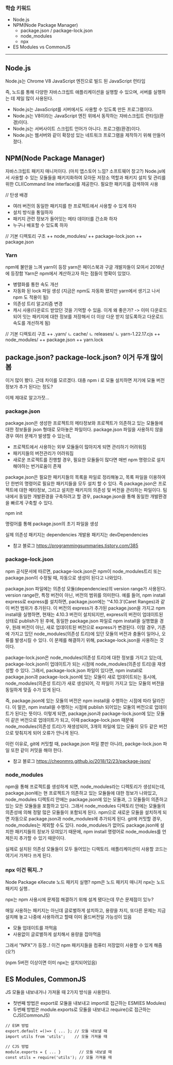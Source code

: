 ### 학습 키워드

- Node.js
- NPM(Node Package Manager)
    - package.json / package-lock.json
    - node_modules
    - npx
- ES Modules vs CommonJS

-------------------

## Node.js 
Node.js는 Chrome V8 JavaScript 엔진으로 빌드 된 JavaScript 런타임

즉, 노드를 통해 다양한 자바스크립트 애플리케이션을 실행할 수 있으며, 서버를 실행하는 데 제일 많이 사용된다.

- Node.js는 JavaScript를 서버에서도 사용할 수 있도록 만든 프로그램이다.
- Node.js는 V8이라는 JavaScript 엔진 위에서 동작하는 자바스크립트 런타임(환경)이다.
- Node.js는 서버사이트 스크립트 언어가 아니다. 프로그램(환경)이다.
- Node.js는 웹서버와 같이 확장성 있는 네트워크 프로그램을 제작하기 위해 만들어졌다.


## NPM(Node Package Manager)
자바스크립트 패키지 매니저이다. (마치 앱스토어 느낌? 소프트웨어 창고?)
Node.js에서 사용할 수 있는 모듈들을 패키지화하여 모아둔 저장소 역할과 패키지 설치 및 관리를 위한 CLI(Command line interface)를 제공한다. 
필요한 패키지를 검색하여 사용

// 탄생 배경
- 여러 버전의 동일한 패키지를 한 프로젝트에서 사용할 수 있게 하자
- 설치 방식을 통일하자
- 패키지 관련 정보가 들어잇는 메타 데이터를 간소화 하자
- 누구나 배포할 수 있도록 하자

// 기본 디렉토리 구조
++ node_modules/
++ package-lock.json
++ package.json

### Yarn
npm에 불만을 느껴 yarn이 등장
yarn은 페이스북과 구글 개발자들이 모여서 2016년에 등장함
Yarn은 npm에서 계산하고자 하는 점들이 명확이 있었다.

- 병렬화를 통한 속도 개선
- 자동화 된 lock 파일 생성 (지금은 npm도 자동화 됐지만 yarn에서 생기고 나서 npm 도 적용이 됨)
- 의존성 트리 알고리즘 변경
- 캐시 사용(다운로드 받았던 것을 기억할 수 있음. 이게 왜 좋은가? -> 이미 다운로드되어 잇는 패키지에 대한 정보를 저장해서 더 이상 다운 받지 않도록하고 다운로드 속도를 개선하게 됨)

// 기본 디렉토리 구조
++ .yarn/
    ㄴ cache/
    ㄴ releases/
        ㄴ yarn-1.22.17.cjs
++ node_modules/
++ package.json
++ yarn.lock

## package.json? package-lock.json? 이거 두개 많이 봄
이거 많이 봤다.
근데 차이를 모르겠다.
대충 npm i 로 모듈 설치하면 저기에 모듈 버전 정보가 추가 된다는 정도?

이제 제대로 알고가잣...

### package.json
package.json은 생성한 프로젝트의 메타정보와 프로젝트가 의존하고 있는 모듈들에 대한 정보들을 json 형태로 모아놓은 파일이다.
package.json 파일을 사용하지 않을 경우 여러 문제가 발생할 수 있는데,

- 프로젝트에서 사용하는 외부 모듈들이 많아지게 되면 관리하기 어려워짐
- 패키지들의 버전관리가 어려워짐
- 새로운 프로젝트를 진행할 경우, 필요한 모듈들이 많다면 매번 npm 명령으로 설치해야하는 번거로움이 존재

package.json은 필요한 패키지들의 목록을 파일로 정리해놓고, 목록 파일을 이용하여 단 한번의 명령어로 필요한 패키지들을 모두 설치 할 수 있다. 
즉 package.json은 프로젝트에 대한 메타정보, 그리고 설치한 패키지의 의존성 및 버전을 관리하는 파일이다.
팀 내에서 동일한 개발환경을 구축하려고 할 경우, package.json을 통해 동일한 개발환경을 빠르게 구축할 수 있다.

npm init

명렁어를 통해 package.json의 초기 파일을 생성

실제 의존성 패키지는 dependencies
개발용 패키지는 devDependencies

- 참고 블로그 https://programmingsummaries.tistory.com/385

### package-lock.json
npm 공식문서에 따르면, package-lock.json은 npm이 node_modules트리 또는 package.json이 수정될 때, 자동으로 생성이 된다고 나와있다.

package.json 파일에는 의존성 모듈(dependencies)의 version range가 사용된다. 
version range란, 특정 버전이 아닌, 버전의 범위를 의미한다. 
예를 들어, npm install express로 express를 설치하면, package.json에는 ‘^4.10.3’(Caret Ranges)과 같이 버전 범위가 추가된다. 
이 버전의 express가 추가된 package.json을 가지고 npm install을 실행하면, 현재는 4.10.3 버전이 설치되지만, express의 버전이 업데이트된 상태로 publish가 된 후에, 
동일한 package.json 파일로 npm install을 실행했을 경우, 원래 버전이 아닌, 새로 업데이트된 버전으로 express가 변경된다. 
이럴 경우, 기존에 가지고 있던 node_modules(의존성 트리)에 있던 모듈의 버전과 충돌이 일어나, 오류를 발생시킬 수 있다. 
이 문제를 해결하기 위해, package-lock.json을 사용하는 것이다.

package-lock.json은 node_modules(의존성 트리)에 대한 정보를 가지고 있는데, package-lock.json이 업데이트가 되는 시점에 node_modules(의존성 트리)을 재생성할 수 있다. 
그래서, package-lock.json 파일이 있다면, npm install로 package.json과 package-lock.json에 있는 모듈이 새로 업데이트되는 동시에, 
node_modules(의존성 트리)가 새로 생성되어, 각 파일이 가지고 있는 모듈의 버전을 동일하게 맞출 수가 있게 된다.

즉, package.json에 있는 모듈의 버전은 npm install을 수행하는 시점에 따라 달라진다. 
이 말은, npm install을 수행하는 시점에 publish 되어있는 모듈의 버전으로 업데이트가 된다는 뜻이다. 
이렇게 되면, package.json과 package-lock.json에 있는 모듈이 같은 버전으로 업데이트가 되고, 이때 package-lock.json 때문에 node_modules(의존성 트리)가 재생성되어, 
3개의 파일에 있는 모듈이 모두 같은 버전으로 맞춰지게 되어 오류가 안나게 된다.

이런 이유로, git에 커밋할 때, package.json 파일 뿐만 아니라, packge-lock.json 파일 또한 같이 커밋을 해야 한다.

- 참고 블로그 https://cheonmro.github.io/2018/12/23/package-json/

### node_modules

npm을 통해 프로젝트를 생성하게 되면, node_modules라는 디렉토리가 생성되는데, package.json에는 현 프로젝트가 의존하고 있는 모듈들에 대한 정보가 나와있고, 
node_modules 디렉토리 안에는 package.json에 있는 모듈과, 그 모듈들이 의존하고 있는 모든 모듈들을 포함하고 있다. 
그래서 node_modules 디렉토리 안에는 모듈들의 의존성에 의해 정말 많은 모듈들이 포함되게 된다. 
npm으로 새로운 모듈을 설치하게 되면 자동으로 package.json과 node_modules에 추가되게 된다.
git에 커밋할 경우, node_modules는 제외할 수도 있다. 
node_modules가 없어도 package.json에 설치한 패키지들의 정보가 모여있기 때문에, npm install 명령어로 node_modules를 언제든지 추가할 수 있기 때문이다.

실제로 설치된 의존성 모듈들이 모두 들어있는 디렉토리. 애플리케이션이 사용할 코드는 여기서 가져다 쓰게 된다.

### npx 이건 뭐지..?
Node Package eXecute 노드 패키지 실행?
npm은 노드 패키지 매니저 npx는 노드 패키지 실행..

npx는 npm 사용시에 문제점 해결하기 위해 설계 됐다는데 무슨 문제점이 있누?

매일 사용하는 패키지는 아닌데 글로벌하게 설치하고, 용량을 차지, 또다른 문제는 지금 설치해 놓고 나중에 사용하려고 할때 이미 올드버전일 가능성이 있음
- 모듈 업데이트를 까먹음
- 사용없이 글로벌하게 설치해서 용량을 잡아먹음

그래서 "NPX"가 등장..!
이건 npm 패키지들을 컴퓨터 저장없이 사용할 수 있게 해줌 (오?)

(npm 5버전 이상이면 이미 npx는 설치되어있음)

## ES Modules, CommonJS 

JS 모듈을 내보내거나 가져올 때 2가지 방식을 사용한다.
- 첫번째 방법은 export로 모듈을 내보내고 import로 접근하는 ESM(ES Modules) 
- 두번째 방법은 module.exports로 모듈을 내보내고 require()로 접근하는 CJS(CommonJS)

```
// ESM 방법
export.default =()=> { ... }; // 모듈 내보낼 때
import utils from 'utils';    // 모듈 가져올 때  
```

```
// CJS 방법
module.exports = { ... }        // 모듈 내보낼 때
const utils = require('utils'); // 모듈 가져올 때   
```

















